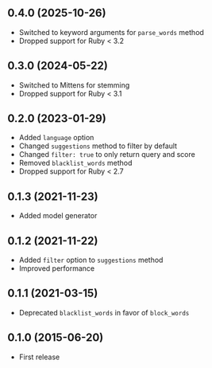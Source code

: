 ## 0.4.0 (2025-10-26)

- Switched to keyword arguments for `parse_words` method
- Dropped support for Ruby < 3.2

## 0.3.0 (2024-05-22)

- Switched to Mittens for stemming
- Dropped support for Ruby < 3.1

## 0.2.0 (2023-01-29)

- Added `language` option
- Changed `suggestions` method to filter by default
- Changed `filter: true` to only return query and score
- Removed `blacklist_words` method
- Dropped support for Ruby < 2.7

## 0.1.3 (2021-11-23)

- Added model generator

## 0.1.2 (2021-11-22)

- Added `filter` option to `suggestions` method
- Improved performance

## 0.1.1 (2021-03-15)

- Deprecated `blacklist_words` in favor of `block_words`

## 0.1.0 (2015-06-20)

- First release
